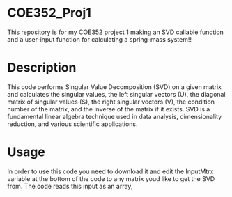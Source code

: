 # COE352_Proj1
This repository is for my COE352 project 1 making an SVD callable function and a user-input function for calculating a spring-mass system!!


# Description <a name="description"></a>
This code performs Singular Value Decomposition (SVD) on a given matrix and calculates the singular values, the left singular vectors (U), the diagonal matrix of singular values (S), the right singular vectors (V), the condition number of the matrix, and the inverse of the matrix if it exists. 
SVD is a fundamental linear algebra technique used in data analysis, dimensionality reduction, and various scientific applications.

# Usage <a name="usage"></a>
In order to use this code you need to download it and edit the InputMtrx variable at the bottom of the code to any matrix youd like to get the SVD from. The code reads this input as an array, 
